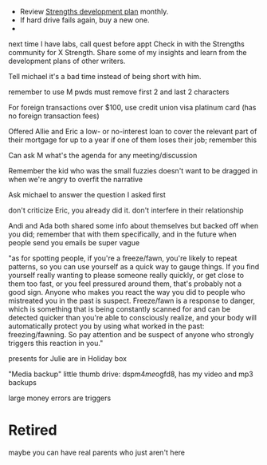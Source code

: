 * Review [Strengths development plan](obsidian://open?vault=obsidian&file=1.%20Projects%2FStrengths%20journal%2FDevelopment%20plan%20Sep%202022) monthly. 
* If hard drive fails again, buy a new one.
* 

next time I have labs, call quest before appt
Check in with the Strengths community for X Strength. Share some of my insights and learn from the development plans of other writers.

Tell michael it's a bad time instead of being short with him.

remember to use M pwds must remove first 2 and last 2 characters

For foreign transactions over $100, use credit union visa platinum card (has no foreign transaction fees)

Offered Allie and Eric a low- or no-interest loan to cover the relevant part of their mortgage for up to a year if one of them loses their job; remember this

Can ask M what's the agenda for any meeting/discussion

Remember the kid who was the small fuzzies doesn't want to be dragged in when we're angry to overfit the narrative

Ask michael to answer the question I asked first

don't criticize Eric, you already did it. don't interfere in their relationship

Andi and Ada both shared some info about themselves but backed off when you did; remember that with them specifically, and in the future when people send you emails be super vague

"as for spotting people, if you're a freeze/fawn, you're likely to repeat patterns, so you can use yourself as a quick way to gauge things. If you find yourself really wanting to please someone really quickly, or get close to them too fast, or you feel pressured around them, that's probably not a good sign. Anyone who makes you react the way you did to people who mistreated you in the past is suspect. Freeze/fawn is a response to danger, which is something that is being constantly scanned for and can be detected quicker than you're able to consciously realize, and your body will automatically protect you by using what worked in the past: freezing/fawning. So pay attention and be suspect of anyone who strongly triggers this reaction in you."

presents for Julie are in Holiday box

"Media backup" little thumb drive: dspm4*me*ogfd8, has my video and mp3 backups

large money errors are triggers



# Retired
maybe you can have real parents who just aren't here
